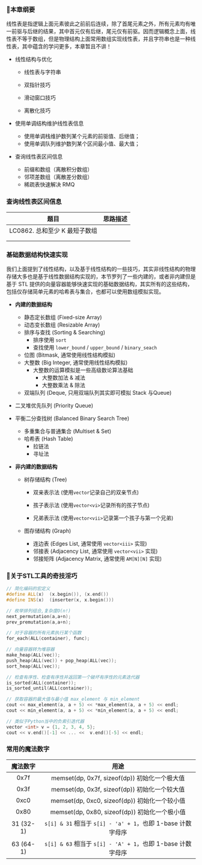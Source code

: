 ### 📒本章纲要

线性表是指逻辑上面元素彼此之前前后连续，除了首尾元素之外，所有元素均有唯一前驱与后继的结果，其中首元仅有后继，尾元仅有前驱。因而逻辑概念上面，线性表不等于数组，但是物理结构上面常用数组实现线性表，并且字符串也是一种线性表，其中蕴含的学问更多，本章暂且不讲！

- 线性结构与优化

  - 线性表与字符串
  - 双指针技巧
  - 滑动窗口技巧

  - 离散化技巧

- 使用单调结构维护线性表信息
  - 使用单调栈维护数列某个元素的前驱值、后继值；
  - 使用单调队列维护数列某个区间最小值、最大值；

- 查询线性表区间信息
  - 前缀和数组（离散积分数组）
  - 邻项差数组（离散差分数组）
  - 稀疏表快速解决 RMQ







### 查询线性表区间信息

|             题目              | 思路描述 |
| :---------------------------: | :------: |
| LC0862. 总和至少 K 最短子数组 |          |
|                               |          |
|                               |          |



### 基础数据结构快速实现

我们上面提到了线性结构，以及基于线性结构的一些技巧，其实非线性结构的物理存储大多也是基于线性数据结构实现的，本节罗列了一些内建的，或者非内建但是基于 STL 提供的向量容器能够快速实现的基础数据结构，其实所有的这些结构，包括仅存储简单元素的哈希表与集合，也都可以使用数组模拟实现。

- **内建的数据结构**
  
  - 静态定长数组 (Fixed-size Array)
  - 动态变长数组 (Resizable Array)
  - 排序与查找 (Sorting & Searching)
    - 排序使用 `sort`
    - 查找使用 `lower_bound` / `upper_bound` /  `binary_seach`
  - 位图 (Bitmask, 通常使用线性结构模拟)
  - 大整数 (Big Integer, 通常使用线性结构模拟) 
    - 大整数的运算模拟是一些高级数论算法基础
      - 大整数加法 & 减法
      - 大整数乘法 & 除法
  - 双端队列 (Deque, 只用双端队列其实即可模拟 Stack 与Queue)
  
- 二叉堆优先队列 (Priority Queue)

- 平衡二分查找树 (Balanced Binary Search Tree)

  - 多重集合与普通集合 (Multiset & Set)
  - 哈希表 (Hash Table)
    - 拉链法
    - 寻址法

- **非内建的数据结构**

  - 树存储结构 (Tree)
    - 双亲表示法 (使用`vector`记录自己的双亲节点)

    - 孩子表示法 (使用`vector<vi>`记录所有的孩子节点)

    - 兄弟表示法 (使用`vector<vii>`记录第一个孩子与第一个兄弟)

  - 图存储结构 (Graph)
    - 连边表 (Edges List, 通常使用 `vector<iii>` 实现)
    - 邻接表 (Adjacency List, 通常使用 `vector<vii>` 实现)
    - 邻接矩阵 (Adjacency Matrix, 通常使用 `AM[N][N]` 实现)

  





### 🙈关于STL工具的奇技淫巧

```c++
// 简化编码的宏定义
#define	ALL(x)  (x.begin()), (x.end())
#define	INS(x)  (inserter(x, x.begin()))

// 枚举排列组合,复杂度O(n!)
next_permutation(a,a+n);
prev_premutation(a,a+n);

// 对于容器的所有元素执行某个函数
for_each(ALL(container), func);

// 向量容器转为堆容器
make_heap(ALL(vec));
push_heap(ALL(vec)) + pop_heap(ALL(vec));
sort_heap(ALL(vec));

// 检查有序性、检查有序性并返回第一个破坏有序性的元素迭代器
is_sorted(ALL(container));
is_sorted_until(ALL(container));

// 获取容器的最大值与最小值 max_element 与 min_element
cout << max_element(a, a + 5) << *max_element(a, a + 5) << endl;
cout << min_element(a, a + 5) << *min_element(a, a + 5) << endl;

// 类似于Python当中的负索引迭代器
vector <int> v = {1, 2, 3, 4, 5};
cout << v.end()[-1] << ... <<  v.end()[-5] << endl;
```





### 常用的魔法数字

| 魔法数字  |                            用途                             |
| :-------: | :---------------------------------------------------------: |
|   0x7f    |        memset(dp, 0x7f, sizeof(dp)) 初始化一个极大值        |
|   0x3f    |        memset(dp, 0x3f, sizeof(dp)) 初始化一个较大值        |
|   0xc0    |        memset(dp, 0xc0, sizeof(dp)) 初始化一个较小值        |
|   0x80    |        memset(dp, 0x80, sizeof(dp)) 初始化一个极小值        |
| 31 (32-1) | `s[i] & 31` 相当于 `s[i] - 'a' + 1`，也即 1-base 计数字母序 |
| 63 (64-1) | `s[i] & 63` 相当于 `s[i] - 'A' + 1`，也即 1-base 计数字母序 |

